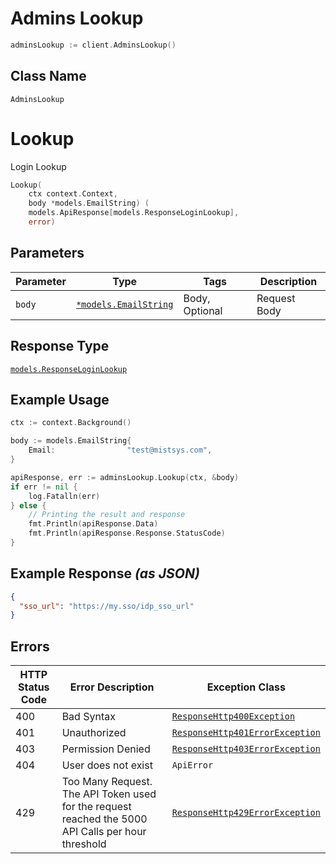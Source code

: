 # Admins Lookup

```go
adminsLookup := client.AdminsLookup()
```

## Class Name

`AdminsLookup`


# Lookup

Login Lookup

```go
Lookup(
    ctx context.Context,
    body *models.EmailString) (
    models.ApiResponse[models.ResponseLoginLookup],
    error)
```

## Parameters

| Parameter | Type | Tags | Description |
|  --- | --- | --- | --- |
| `body` | [`*models.EmailString`](../../doc/models/email-string.md) | Body, Optional | Request Body |

## Response Type

[`models.ResponseLoginLookup`](../../doc/models/response-login-lookup.md)

## Example Usage

```go
ctx := context.Background()

body := models.EmailString{
    Email:                "test@mistsys.com",
}

apiResponse, err := adminsLookup.Lookup(ctx, &body)
if err != nil {
    log.Fatalln(err)
} else {
    // Printing the result and response
    fmt.Println(apiResponse.Data)
    fmt.Println(apiResponse.Response.StatusCode)
}
```

## Example Response *(as JSON)*

```json
{
  "sso_url": "https://my.sso/idp_sso_url"
}
```

## Errors

| HTTP Status Code | Error Description | Exception Class |
|  --- | --- | --- |
| 400 | Bad Syntax | [`ResponseHttp400Exception`](../../doc/models/response-http-400-exception.md) |
| 401 | Unauthorized | [`ResponseHttp401ErrorException`](../../doc/models/response-http-401-error-exception.md) |
| 403 | Permission Denied | [`ResponseHttp403ErrorException`](../../doc/models/response-http-403-error-exception.md) |
| 404 | User does not exist | `ApiError` |
| 429 | Too Many Request. The API Token used for the request reached the 5000 API Calls per hour threshold | [`ResponseHttp429ErrorException`](../../doc/models/response-http-429-error-exception.md) |

